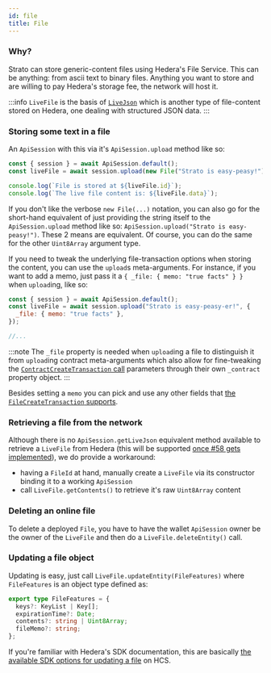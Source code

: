 ```yaml
---
id: file
title: File
---
```


### Why?

Strato can store generic-content files using Hedera's File Service. This can be anything: from ascii text to binary files. Anything you want to store and are willing to pay Hedera's storage fee, the network will host it.

:::info
`LiveFile` is the basis of [`LiveJson`](./json.md) which is another type of file-content stored on Hedera, one dealing with structured JSON data.
:::

### Storing some text in a file

An `ApiSession` with this via it's `ApiSession.upload` method like so:

```js live=true containerKey=store_a_file
const { session } = await ApiSession.default();
const liveFile = await session.upload(new File("Strato is easy-peasy!"));

console.log(`File is stored at ${liveFile.id}`);
console.log(`The live file content is: ${liveFile.data}`);
```

If you don't like the verbose `new File(...)` notation, you can also go for the short-hand equivalent of just providing the string itself to the `ApiSession.upload` method like so: `ApiSession.upload("Strato is easy-peasy!")`. These 2 means are equivalent. Of course, you can do the same for the other `Uint8Array` argument type.

If you need to tweak the underlying file-transaction options when storing the content, you can use the `upload`s meta-arguments. For instance, if you want to add a memo, just pass it a `{ _file: { memo: "true facts" } }` when `upload`ing, like so:

```js
const { session } = await ApiSession.default();
const liveFile = await session.upload("Strato is easy-peasy-er!", {
  _file: { memo: "true facts" },
});

//...
```

:::note
The `_file` property is needed when `upload`ing a file to distinguish it from `upload`ing contract meta-arguments which also allow for fine-tweaking the [`ContractCreateTransaction` call](https://docs.hedera.com/guides/docs/sdks/smart-contracts/create-a-smart-contract) parameters through their own `_contract` property object.
:::

Besides setting a `memo` you can pick and use any other fields that [the `FileCreateTransaction` supports](https://docs.hedera.com/guides/docs/sdks/file-storage/create-a-file).

### Retrieving a file from the network

Although there is no `ApiSession.getLiveJson` equivalent method available to retrieve a `LiveFile` from Hedera (this will be supported [once #58 gets implemented](https://github.com/buidler-labs/hedera-strato-js/issues/58)), we do provide a workaround:

- having a `FileId` at hand, manually create a `LiveFile` via its constructor binding it to a working `ApiSession`
- call `LiveFile.getContents()` to retrieve it's raw `Uint8Array` content

### Deleting an online file

To delete a deployed `File`, you have to have the wallet `ApiSession` owner be the owner of the `LiveFile` and then do a `LiveFile.deleteEntity()` call.

### Updating a file object

Updating is easy, just call `LiveFile.updateEntity(FileFeatures)` where `FileFeatures` is an object type defined as:

```typescript
export type FileFeatures = {
  keys?: KeyList | Key[];
  expirationTime?: Date;
  contents?: string | Uint8Array;
  fileMemo?: string;
};
```

If you're familiar with Hedera's SDK documentation, this are basically [the available SDK options for updating a file](https://docs.hedera.com/guides/docs/sdks/file-storage/update-a-file) on HCS.
